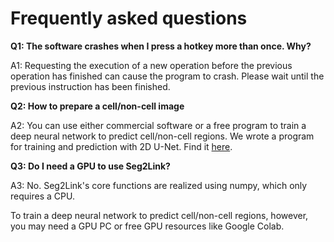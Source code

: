 # Frequently asked questions
**Q1: The software crashes when I press a hotkey more than once. Why?**

A1: Requesting the execution of a new operation before the previous operation has finished can cause the program to crash. Please wait until the previous instruction has been finished.

**Q2: How to prepare a cell/non-cell image**

A2: You can use either commercial software or a free program to train a deep neural network to predict cell/non-cell regions. We wrote a program for training and prediction with 2D U-Net.
Find it [here](https://github.com/WenChentao/seg2link_unet2d).

**Q3: Do I need a GPU to use Seg2Link?**

A3: No. Seg2Link's core functions are realized using numpy, which only requires a CPU.

To train a deep neural network to predict cell/non-cell regions, however, you may need a GPU PC or free GPU resources like Google Colab.

